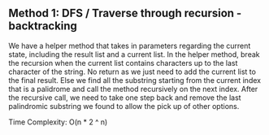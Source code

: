 ## Method 1: DFS / Traverse through recursion - backtracking

We have a helper method that takes in parameters regarding the current state, including the result list and a current list. In the
helper method, break the recursion when the current list contains characters up to the last character of the string. No return as we
just need to add the current list to the final result. Else we find all the substring starting from the current index that is a 
palidrome and call the method recursively on the next index. After the recursive call, we need to take one step back and remove the 
last palindromic substring we found to allow the pick up of other options. 


Time Complexity: O(n * 2 ^ n)
